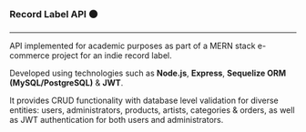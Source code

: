 ### Record Label API ⚫
---

API implemented for academic purposes as part of a MERN stack e-commerce project for an indie record label. 

Developed using technologies such as **Node.js**, **Express**, **Sequelize ORM (MySQL/PostgreSQL)** & **JWT**.

It provides CRUD functionality with database level validation for diverse entities: users, administrators, products, artists, categories & orders, as well as JWT authentication for both users and administrators. 
 
